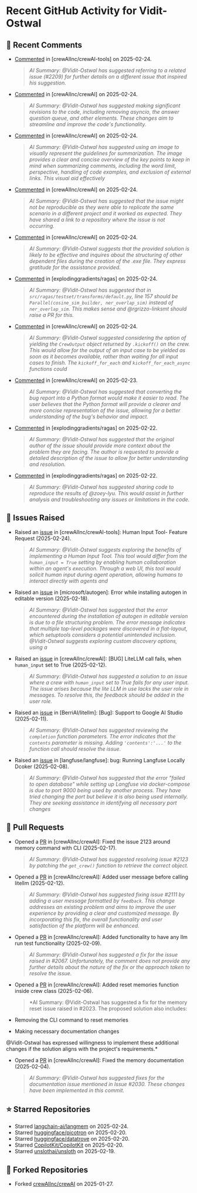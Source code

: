 # Recent GitHub Activity for Vidit-Ostwal

## 💬 Recent Comments
- [Commented](https://github.com/crewAIInc/crewAI-tools/issues/223#issuecomment-2679221846) in [crewAIInc/crewAI-tools] on 2025-02-24.
  > *AI Summary: @Vidit-Ostwal has suggested referring to a related issue (#2209) for further details on a different issue that inspired his suggestion.*
- [Commented](https://github.com/crewAIInc/crewAI/issues/2209#issuecomment-2679194991) in [crewAIInc/crewAI] on 2025-02-24.
  > *AI Summary: @Vidit-Ostwal has suggested making significant revisions to the code, including removing asyncio, the answer question queue, and other elements. These changes aim to streamline and improve the code's functionality.*
- [Commented](https://github.com/crewAIInc/crewAI/issues/2209#issuecomment-2679150186) in [crewAIInc/crewAI] on 2025-02-24.
  > *AI Summary: @Vidit-Ostwal has suggested using an image to visually represent the guidelines for summarization. The image provides a clear and concise overview of the key points to keep in mind when summarizing comments, including the word limit, perspective, handling of code examples, and exclusion of external links. This visual aid effectively*
- [Commented](https://github.com/crewAIInc/crewAI/issues/2209#issuecomment-2679140315) in [crewAIInc/crewAI] on 2025-02-24.
  > *AI Summary: @Vidit-Ostwal has suggested that the issue might not be reproducible as they were able to replicate the same scenario in a different project and it worked as expected. They have shared a link to a repository where the issue is not occurring.*
- [Commented](https://github.com/crewAIInc/crewAI/issues/2207#issuecomment-2678315696) in [crewAIInc/crewAI] on 2025-02-24.
  > *AI Summary: @Vidit-Ostwal suggests that the provided solution is likely to be effective and inquires about the structuring of other dependent files during the creation of the .exe file. They express gratitude for the assistance provided.*
- [Commented](https://github.com/explodinggradients/ragas/issues/1932#issuecomment-2678301644) in [explodinggradients/ragas] on 2025-02-24.
  > *AI Summary: @Vidit-Ostwal has suggested that in `src/ragas/testset/transforms/default.py`, line 157 should be `Parallel(cosine_sim_builder, ner_overlap_sim)` instead of `ner_overlap_sim`. This makes sense and @rgrizzo-linksmt should raise a PR for this.*
- [Commented](https://github.com/crewAIInc/crewAI/issues/2206#issuecomment-2677521676) in [crewAIInc/crewAI] on 2025-02-24.
  > *AI Summary: @Vidit-Ostwal suggested considering the option of yielding the `CrewOutput` object returned by `.kickoff()` on the crew. This would allow for the output of an input case to be yielded as soon as it becomes available, rather than waiting for all input cases to finish. The `kickoff_for_each` and `kickoff_for_each_async` functions could*
- [Commented](https://github.com/crewAIInc/crewAI/issues/2197#issuecomment-2676858424) in [crewAIInc/crewAI] on 2025-02-23.
  > *AI Summary: @Vidit-Ostwal has suggested that converting the bug report into a Python format would make it easier to read. The user believes that the Python format will provide a clearer and more concise representation of the issue, allowing for a better understanding of the bug's behavior and impact.*
- [Commented](https://github.com/explodinggradients/ragas/issues/1932#issuecomment-2676191712) in [explodinggradients/ragas] on 2025-02-22.
  > *AI Summary: @Vidit-Ostwal has suggested that the original author of the issue should provide more context about the problem they are facing. The author is requested to provide a detailed description of the issue to allow for better understanding and resolution.*
- [Commented](https://github.com/explodinggradients/ragas/issues/1731#issuecomment-2676190883) in [explodinggradients/ragas] on 2025-02-22.
  > *AI Summary: @Vidit-Ostwal has suggested sharing code to reproduce the results of @zoey-lyu. This would assist in further analysis and troubleshooting any issues or limitations in the code.*

## 🐛 Issues Raised
- Raised an [issue](https://github.com/crewAIInc/crewAI-tools/issues/223) in [crewAIInc/crewAI-tools]: Human Input Tool- Feature Request (2025-02-24).
  > *AI Summary: @Vidit-Ostwal suggests exploring the benefits of implementing a Human Input Tool. This tool would differ from the `human_input = True` setting by enabling human collaboration within an agent's execution. Through a web UI, this tool would solicit human input during agent operation, allowing humans to interact directly with agents and*
- Raised an [issue](https://github.com/microsoft/autogen/issues/5591) in [microsoft/autogen]: Error while installing autogen in editable version (2025-02-18).
  > *AI Summary: @Vidit-Ostwal has suggested that the error encountered during the installation of autogen in editable version is due to a file structuring problem. The error message indicates that multiple top-level packages were discovered in a flat-layout, which setuptools considers a potential unintended inclusion. @Vidit-Ostwal suggests exploring custom discovery options, using a*
- Raised an [issue](https://github.com/crewAIInc/crewAI/issues/2111) in [crewAIInc/crewAI]: [BUG] LiteLLM call fails, when `human_input` set to True (2025-02-12).
  > *AI Summary: @Vidit-Ostwal has suggested a solution to an issue where a crew with `human_input` set to True fails for any user input. The issue arises because the lite LLM in use lacks the user role in messages. To resolve this, the feedback should be added in the user role.*
- Raised an [issue](https://github.com/BerriAI/litellm/issues/8467) in [BerriAI/litellm]: [Bug]: Support to Google AI Studio (2025-02-11).
  > *AI Summary: @Vidit-Ostwal has suggested reviewing the `completion` function parameters. The error indicates that the `contents` parameter is missing. Adding `'contents':'...'` to the function call should resolve the issue.*
- Raised an [issue](https://github.com/langfuse/langfuse/issues/5432) in [langfuse/langfuse]: bug: Running Langfuse Locally Dcoker (2025-02-08).
  > *AI Summary: @Vidit-Ostwal has suggested that the error "failed to open database" while setting up Langfuse via docker-compose is due to port 9000 being used by another process. They have tried changing the port but believe it is also being used internally. They are seeking assistance in identifying all necessary port changes*

## 🚀 Pull Requests
- Opened a [PR](https://github.com/crewAIInc/crewAI/pull/2155) in [crewAIInc/crewAI]: Fixed the issue 2123 around memory command with CLI (2025-02-17).
  > *AI Summary: @Vidit-Ostwal has suggested resolving issue #2123 by patching the `get_crew()` function to retrieve the correct object.*
- Opened a [PR](https://github.com/crewAIInc/crewAI/pull/2112) in [crewAIInc/crewAI]: Added user message before calling litellm (2025-02-12).
  > *AI Summary: @Vidit-Ostwal has suggested fixing issue #2111 by adding a user message formatted by `feedback`. This change addresses an existing problem and aims to improve the user experience by providing a clear and customized message. By incorporating this fix, the overall functionality and user satisfaction of the platform will be enhanced.*
- Opened a [PR](https://github.com/crewAIInc/crewAI/pull/2071) in [crewAIInc/crewAI]: Added functionality to have any llm run test functionality (2025-02-09).
  > *AI Summary: @Vidit-Ostwal has suggested a fix for the issue raised in #2067. Unfortunately, the comment does not provide any further details about the nature of the fix or the approach taken to resolve the issue.*
- Opened a [PR](https://github.com/crewAIInc/crewAI/pull/2047) in [crewAIInc/crewAI]: Added reset memories function inside crew class (2025-02-06).
  > *AI Summary: @Vidit-Ostwal has suggested a fix for the memory reset issue raised in #2023. The proposed solution also includes:

- Removing the CLI command to reset memories
- Making necessary documentation changes

@Vidit-Ostwal has expressed willingness to implement these additional changes if the solution aligns with the project's requirements.*
- Opened a [PR](https://github.com/crewAIInc/crewAI/pull/2031) in [crewAIInc/crewAI]: Fixed the memory documentation (2025-02-04).
  > *AI Summary: @Vidit-Ostwal has suggested fixes for the documentation issue mentioned in Issue #2030. These changes have been implemented in this commit.*

## ⭐ Starred Repositories
- Starred [langchain-ai/langmem](https://github.com/langchain-ai/langmem) on 2025-02-24.
- Starred [huggingface/picotron](https://github.com/huggingface/picotron) on 2025-02-20.
- Starred [huggingface/datatrove](https://github.com/huggingface/datatrove) on 2025-02-20.
- Starred [CopilotKit/CopilotKit](https://github.com/CopilotKit/CopilotKit) on 2025-02-20.
- Starred [unslothai/unsloth](https://github.com/unslothai/unsloth) on 2025-02-19.

## 🍴 Forked Repositories
- Forked [crewAIInc/crewAI](https://github.com/Vidit-Ostwal/crewAI) on 2025-01-27.
